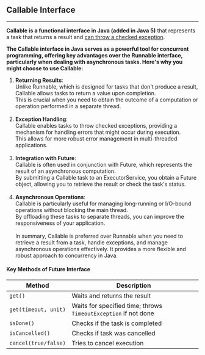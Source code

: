 ## Callable Interface
<hr/>

**Callable<V> is a functional interface in Java (added in Java 5)** that represents a task that returns a result and <ins>can throw a checked exception</ins>.

<b>The Callable interface in Java serves as a powerful tool for concurrent programming, offering key advantages over the Runnable interface, particularly when dealing with asynchronous tasks. Here's why you might choose to use Callable:</b>


1. **Returning Results**: <br/>Unlike Runnable, which is designed for tasks that don't produce a result, Callable allows tasks to return a value upon completion.<br/> This is crucial when you need to obtain the outcome of a computation or operation performed in a separate thread.<br/><br/>
2. **Exception Handling**: <br/>Callable enables tasks to throw checked exceptions, providing a mechanism for handling errors that might occur during execution. <br/>This allows for more robust error management in multi-threaded applications.<br/><br/>
3. **Integration with Future**: <br/>Callable is often used in conjunction with Future, which represents the result of an asynchronous computation.<br/>By submitting a Callable task to an ExecutorService, you obtain a Future object, allowing you to retrieve the result or check the task's status.<br/><br/>
4. **Asynchronous Operations**: <br/>Callable is particularly useful for managing long-running or I/O-bound operations without blocking the main thread.<br/>By offloading these tasks to separate threads, you can improve the responsiveness of your application.<br/><br/>
   In summary, Callable is preferred over Runnable when you need to retrieve a result from a task, handle exceptions, and manage asynchronous operations effectively. It provides a more flexible and robust approach to concurrency in Java.

#### Key Methods of Future Interface

| Method               | Description                                                     |
| -------------------- | --------------------------------------------------------------- |
| `get()`              | Waits and returns the result                                    |
| `get(timeout, unit)` | Waits for specified time; throws `TimeoutException` if not done |
| `isDone()`           | Checks if the task is completed                                 |
| `isCancelled()`      | Checks if task was cancelled                                    |
| `cancel(true/false)` | Tries to cancel execution                                       |
